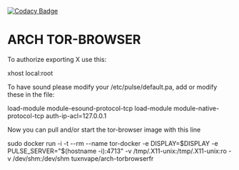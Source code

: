[![Codacy Badge](https://api.codacy.com/project/badge/Grade/0ab5c8ba710a4a48ab70ae9c0e8bd026)](https://app.codacy.com/gh/Elrondo46/arch-torbrowserfr?utm_source=github.com&utm_medium=referral&utm_content=Elrondo46/arch-torbrowserfr&utm_campaign=Badge_Grade_Settings)

# ARCH TOR-BROWSER

To authorize exporting X use this:

xhost local:root

To have sound please modify your /etc/pulse/default.pa, add or modify these in the file:

load-module module-esound-protocol-tcp load-module module-native-protocol-tcp auth-ip-acl=127.0.0.1

Now you can pull and/or start the tor-browser image with this line

sudo docker run -i -t --rm --name tor-docker
-e DISPLAY=$DISPLAY -e PULSE_SERVER="$(hostname -i):4713"
-v /tmp/.X11-unix:/tmp/.X11-unix:ro
-v /dev/shm:/dev/shm tuxnvape/arch-torbrowserfr
